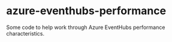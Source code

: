 # azure-eventhubs-performance
Some code to help work through Azure EventHubs performance characteristics.

